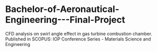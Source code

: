 # Bachelor-of-Aeronautical-Engineering---Final-Project
CFD analysis on swirl angle effect in gas turbine combustion  chamber.
Published in SCOPUS: IOP Conference Series - Materials Science and Engineering
